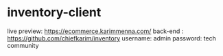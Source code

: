 # inventory-client
live preview: https://ecommerce.karimmenna.com/
back-end : https://github.com/chiefkarim/inventory
username: admin
password: tech community
